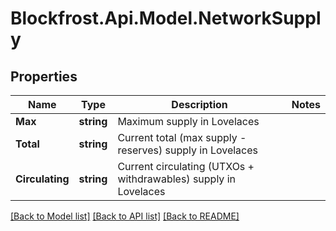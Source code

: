 # Blockfrost.Api.Model.NetworkSupply
## Properties

Name | Type | Description | Notes
------------ | ------------- | ------------- | -------------
**Max** | **string** | Maximum supply in Lovelaces | 
**Total** | **string** | Current total (max supply - reserves) supply in Lovelaces | 
**Circulating** | **string** | Current circulating (UTXOs + withdrawables) supply in Lovelaces | 

[[Back to Model list]](../README.md#documentation-for-models) [[Back to API list]](../README.md#documentation-for-api-endpoints) [[Back to README]](../README.md)

